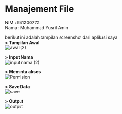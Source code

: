 # Manajement File
NIM  : E41200772<br>
Nama : Muhammad Yusril Amin

berikut ini adalah tampilan screenshot dari aplikasi saya<br>
<b>> Tampilan Awal</b><br>
![awal (2)](https://user-images.githubusercontent.com/46436018/138603059-165f60c4-00d0-4a28-9abf-67e284007a45.jpg)

<b>> Input Nama</b><br>
![input nama (2)](https://user-images.githubusercontent.com/46436018/138603075-0bc7ce9c-fc71-42ff-be32-dccf8ffd26f7.jpg)

<b>> Meminta akses</b><br>
![Permision](https://user-images.githubusercontent.com/46436018/138603152-8a964f61-dc6f-46d5-8925-e3b7423f8717.jpg)

<b>> Save Data</b><br>
![save](https://user-images.githubusercontent.com/46436018/138603176-9900b946-7b0c-4bdd-ab0e-1abb53c26865.jpg)

<b>> Output</b><br>
![output](https://user-images.githubusercontent.com/46436018/138603188-3987ae06-6c79-40f9-8fcf-f303c66051d9.jpg)

